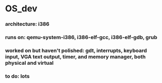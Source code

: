 # OS_dev
### architecture: i386
### runs on: qemu-system-i386, i386-elf-gcc, i386-elf-gdb, grub
### worked on but haven't polished: gdt, interrupts, keyboard input, VGA text output, timer, and memory manager, both physical and virtual
### to do: lots
